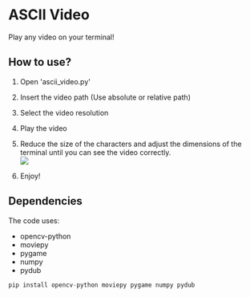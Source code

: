 # ASCII Video

Play any video on your terminal!

  

## How to use?

 1. Open 'ascii_video.py'
 2. Insert the video path (Use absolute or relative path)
 3. Select the video resolution
 4. Play the video
 5. Reduce the size of the characters and adjust the dimensions of the terminal until you can see the video correctly.\
![](howto.gif)

 6. Enjoy!

 ## Dependencies

 The code uses:
 - opencv-python
 - moviepy
 - pygame
 - numpy
 - pydub

 ```python
 pip install opencv-python moviepy pygame numpy pydub